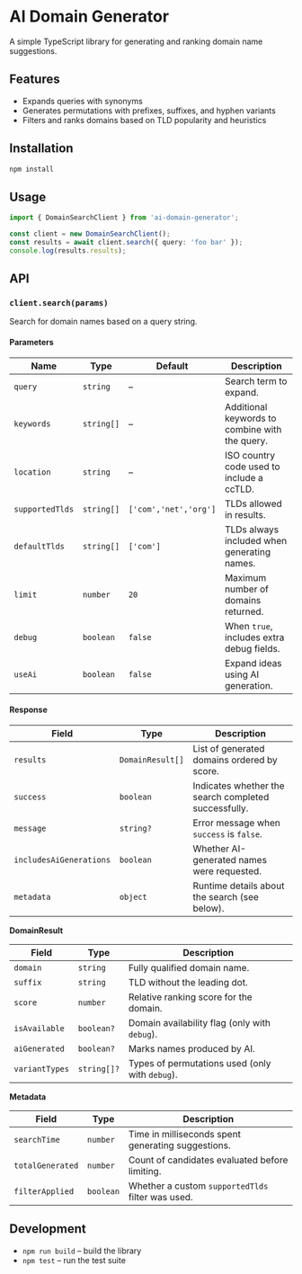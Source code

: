 # AI Domain Generator

A simple TypeScript library for generating and ranking domain name suggestions.

## Features
- Expands queries with synonyms
- Generates permutations with prefixes, suffixes, and hyphen variants
- Filters and ranks domains based on TLD popularity and heuristics

## Installation
```bash
npm install
```

## Usage
```ts
import { DomainSearchClient } from 'ai-domain-generator';

const client = new DomainSearchClient();
const results = await client.search({ query: 'foo bar' });
console.log(results.results);
```

## API

### `client.search(params)`

Search for domain names based on a query string.

#### Parameters

| Name | Type | Default | Description |
| --- | --- | --- | --- |
| `query` | `string` | – | Search term to expand. |
| `keywords` | `string[]` | – | Additional keywords to combine with the query. |
| `location` | `string` | – | ISO country code used to include a ccTLD. |
| `supportedTlds` | `string[]` | `['com','net','org']` | TLDs allowed in results. |
| `defaultTlds` | `string[]` | `['com']` | TLDs always included when generating names. |
| `limit` | `number` | `20` | Maximum number of domains returned. |
| `debug` | `boolean` | `false` | When `true`, includes extra debug fields. |
| `useAi` | `boolean` | `false` | Expand ideas using AI generation. |

#### Response

| Field | Type | Description |
| --- | --- | --- |
| `results` | `DomainResult[]` | List of generated domains ordered by score. |
| `success` | `boolean` | Indicates whether the search completed successfully. |
| `message` | `string?` | Error message when `success` is `false`. |
| `includesAiGenerations` | `boolean` | Whether AI-generated names were requested. |
| `metadata` | `object` | Runtime details about the search (see below). |

**DomainResult**

| Field | Type | Description |
| --- | --- | --- |
| `domain` | `string` | Fully qualified domain name. |
| `suffix` | `string` | TLD without the leading dot. |
| `score` | `number` | Relative ranking score for the domain. |
| `isAvailable` | `boolean?` | Domain availability flag (only with `debug`). |
| `aiGenerated` | `boolean?` | Marks names produced by AI. |
| `variantTypes` | `string[]?` | Types of permutations used (only with `debug`). |

**Metadata**

| Field | Type | Description |
| --- | --- | --- |
| `searchTime` | `number` | Time in milliseconds spent generating suggestions. |
| `totalGenerated` | `number` | Count of candidates evaluated before limiting. |
| `filterApplied` | `boolean` | Whether a custom `supportedTlds` filter was used. |

## Development
- `npm run build` – build the library
- `npm test` – run the test suite
